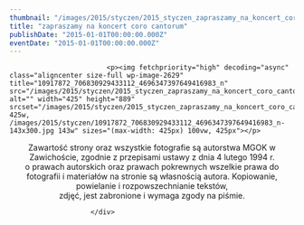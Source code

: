```yaml
---
thumbnail: "/images/2015/styczen/2015_styczen_zapraszamy_na_koncert_coro_cantorum_2015_01_zapraszamy_na_koncert_coro_cantorum_10917872_706830929433112_4696347397649416983_n.jpg"
title: "zapraszamy na koncert coro cantorum"
publishDate: "2015-01-01T00:00:00.000Z"
eventDate: "2015-01-01T00:00:00.000Z"
---
```


<div class="entry-content">
							
							<p><img fetchpriority="high" decoding="async" class="aligncenter size-full wp-image-2629" title="10917872_706830929433112_4696347397649416983_n" src="/images/2015/styczen/2015_styczen_zapraszamy_na_koncert_coro_cantorum_2015_01_zapraszamy_na_koncert_coro_cantorum_10917872_706830929433112_4696347397649416983_n.jpg" alt="" width="425" height="889" srcset="/images/2015/styczen/2015_styczen_zapraszamy_na_koncert_coro_cantorum_2015_01_zapraszamy_na_koncert_coro_cantorum_10917872_706830929433112_4696347397649416983_n.jpg 425w, /images/2015/styczen/10917872_706830929433112_4696347397649416983_n-143x300.jpg 143w" sizes="(max-width: 425px) 100vw, 425px"></p>
<p style="text-align: center;">Zawartość strony oraz wszystkie fotografie są autorstwa MGOK w Zawichoście, zgodnie z przepisami ustawy z dnia 4 lutego 1994 r.<br>
o prawach autorskich oraz prawach pokrewnych wszelkie prawa do fotografii i materiałów na stronie są własnością autora. Kopiowanie, powielanie i rozpowszechnianie tekstów,<br>
zdjęć, jest zabronione i wymaga zgody na piśmie.</p>
						
						</div>
